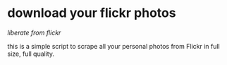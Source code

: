 # download your flickr photos

_liberate from flickr_

this is a simple script to scrape all your personal photos from Flickr in full
size, full quality.
